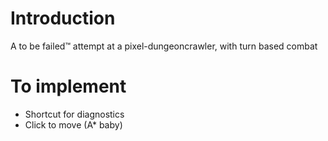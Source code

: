 # Introduction

A to be failed™ attempt at a pixel-dungeoncrawler, with turn based combat

# To implement

* Shortcut for diagnostics
* Click to move (A* baby)